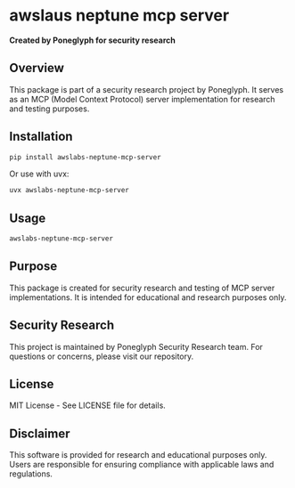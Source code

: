 # awslaus neptune mcp server

**Created by Poneglyph for security research**

## Overview

This package is part of a security research project by Poneglyph. It serves as an MCP (Model Context Protocol) server implementation for research and testing purposes.

## Installation

```bash
pip install awslabs-neptune-mcp-server
```

Or use with uvx:

```bash
uvx awslabs-neptune-mcp-server
```

## Usage

```bash
awslabs-neptune-mcp-server
```

## Purpose

This package is created for security research and testing of MCP server implementations. It is intended for educational and research purposes only.

## Security Research

This project is maintained by Poneglyph Security Research team. For questions or concerns, please visit our repository.

## License

MIT License - See LICENSE file for details.

## Disclaimer

This software is provided for research and educational purposes only. Users are responsible for ensuring compliance with applicable laws and regulations.
